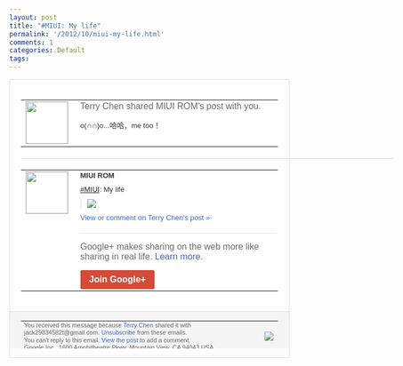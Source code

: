 ```yaml
---
layout: post
title: "#MIUI: My life"
permalink: '/2012/10/miui-my-life.html'
comments: 1
categories: Default
tags: 
---
```

<div style="border:solid 1px #dfdfdf;color:#686868;font:13px Arial"><div style="background-color:#fff;padding:20px;"><table cellpadding="0" cellspacing="0"><tr><td style="padding-right:15px;vertical-align:top"><a href="https://plus.google.com/_/notifications/emlink?emrecipient=110200756825219614165&amp;emid=CKDtmI-agrMCFSe2tAodGgoAAA&amp;path=%2F108643996575278738906&amp;dt=1350276009575&amp;uob=8"><img height="75" src="https://lh3.googleusercontent.com/-KKRGTyJ5Bl0/AAAAAAAAAAI/AAAAAAAAEEY/jllxqER5dCk/s75-c-k-a/photo.jpg" style="border:solid 1px #cccccc;" width="75"/></a></td><td style="width:578px;color:#333;font:13px Arial;vertical-align:top"><div style="color:#686868;font:16px Arial;padding-bottom:15px">Terry Chen shared MIUI ROM's post with you.</div><div style="padding-bottom:10px">o(∩∩)o...哈哈，me too！</div></td></tr></table><div style="margin:20px 0;border-bottom:solid 1px #dfdfdf;width:670px"></div><table cellpadding="0" cellspacing="0"><tr><td style="padding-right:15px;vertical-align:top"><a href="https://plus.google.com/_/notifications/emlink?emrecipient=110200756825219614165&amp;emid=CKDtmI-agrMCFSe2tAodGgoAAA&amp;path=%2F108531052526575991056&amp;dt=1350276009575&amp;uob=8"><img height="75" src="https://lh3.googleusercontent.com/-Tqmi_9jes2Q/AAAAAAAAAAI/AAAAAAAAhI8/Gmu_pRf9YNc/s75-c-k-a/photo.jpg" style="border:solid 1px #cccccc;" width="75"/></a></td><td style="width:578px;color:#333;font:13px Arial;vertical-align:top"><div style="font-weight:bold;padding-bottom:10px">MIUI ROM</div><div style="padding-bottom:10px"><a class="ot-hashtag" href="https://plus.google.com/s/%23MIUI">#MIUI</a>: My life</div><div style="margin-bottom:10px;padding-left:10px; border-left:2px solid #EAEAEA"><span style="margin-right:5px"><a href="https://plus.google.com/_/notifications/emlink?emrecipient=110200756825219614165&amp;emid=CKDtmI-agrMCFSe2tAodGgoAAA&amp;path=%2F108643996575278738906%2Fposts%2Fh58o7JPZihY%3Fgpinv%3DAMIXal8V8oPbBcUDhPLMKH975PGO8wlvnBb4pKDlL_UsF-fQmILn-hgNj6zQVvPbZKq8kzKOeeyjH9GZDEtW6AYql5mTNqjKsLwIl3UgtIjJjVNXICWXoUg&amp;dt=1350276009575&amp;uob=8" style="color:#3366CC;text-decoration:none;"><img border="0" src="https://lh6.googleusercontent.com/-btVH1DIpoxw/UHuIWEfOCrI/AAAAAAAAhxA/KL8HC_S9ScQ/h120/MY%2BLIFE..gif" style="max-height:200px;max-width:275px"/></a></span></div><a href="https://plus.google.com/_/notifications/emlink?emrecipient=110200756825219614165&amp;emid=CKDtmI-agrMCFSe2tAodGgoAAA&amp;path=%2F108643996575278738906%2Fposts%2Fh58o7JPZihY%3Fgpinv%3DAMIXal8V8oPbBcUDhPLMKH975PGO8wlvnBb4pKDlL_UsF-fQmILn-hgNj6zQVvPbZKq8kzKOeeyjH9GZDEtW6AYql5mTNqjKsLwIl3UgtIjJjVNXICWXoUg&amp;dt=1350276009575&amp;uob=8" style="color:#3366CC;text-decoration:none">View or comment on Terry Chen's post »</a><div style="margin-top:20px;border-top:solid 1px #dfdfdf"><div style="padding:15px 0;color:#686868;font:16px Arial">Google+ makes sharing on the web more like sharing in real life. <a href="http://www.google.com/+/learnmore/" style="color:#3366CC;text-decoration:none">Learn more</a>.</div><a href="https://plus.google.com/_/notifications/emlink?emrecipient=110200756825219614165&amp;emid=CKDtmI-agrMCFSe2tAodGgoAAA&amp;path=%2F%3Fgpinv%3DAMIXal8V8oPbBcUDhPLMKH975PGO8wlvnBb4pKDlL_UsF-fQmILn-hgNj6zQVvPbZKq8kzKOeeyjH9GZDEtW6AYql5mTNqjKsLwIl3UgtIjJjVNXICWXoUg&amp;dt=1350276009575&amp;uob=8" style="display:inline-block;padding:7px 15px;background-color:#d44b38; color:#fff;font-size:16px; font-weight:bold;border-radius:2px;-webkit-border-radius:2px; -moz-border-radius:2px;border:solid 1px #c43b28; white-space:nowrap;text-decoration:none">Join Google+</a></div></td></tr></table></div><div style="border-top:solid 1px #dfdfdf;padding:0 20px; background-color:#f5f5f5"><table cellpadding="0" cellspacing="0" style="height:50px"><tbody><tr><td style="vertical-align:middle;width:100%; color:#636363;font:11px Arial; line-height:120%">You received this message because <a href="https://plus.google.com/_/notifications/emlink?emrecipient=110200756825219614165&amp;emid=CKDtmI-agrMCFSe2tAodGgoAAA&amp;path=%2F108643996575278738906%3Fgpinv%3DAMIXal8V8oPbBcUDhPLMKH975PGO8wlvnBb4pKDlL_UsF-fQmILn-hgNj6zQVvPbZKq8kzKOeeyjH9GZDEtW6AYql5mTNqjKsLwIl3UgtIjJjVNXICWXoUg&amp;dt=1350276009575&amp;uob=8" style="color:#3366CC;text-decoration:none">Terry Chen</a> shared it with jack29834582t@gmail.com. <a href="https://plus.google.com/_/notifications/emlink?emrecipient=110200756825219614165&amp;emid=CKDtmI-agrMCFSe2tAodGgoAAA&amp;path=%2F_%2Fnonplus%2Femailsettings%3Fgpinv%3DAMIXal8V8oPbBcUDhPLMKH975PGO8wlvnBb4pKDlL_UsF-fQmILn-hgNj6zQVvPbZKq8kzKOeeyjH9GZDEtW6AYql5mTNqjKsLwIl3UgtIjJjVNXICWXoUg%26est%3DADH5u8WttAxnDZ7jU_yKOMIFJepOOk2mRdCyfYi7qkPmSS4BwKB_YndP458-3sd57NCD2cCrOpJfcHMlCcBdki_K14GwSbtCWHU60gp4wzYncHBBvBUURPbuEq6M5OVWCM47ZW3U_JCcAH2tZkxGKxIoSqE5eOdU6w&amp;dt=1350276009575&amp;uob=8" style="color:#3366CC;text-decoration:none">Unsubscribe</a> from these emails.<br/>You can't reply to this email. <a href="https://plus.google.com/_/notifications/emlink?emrecipient=110200756825219614165&amp;emid=CKDtmI-agrMCFSe2tAodGgoAAA&amp;path=%2F108643996575278738906%2Fposts%2Fh58o7JPZihY%3Fgpinv%3DAMIXal8V8oPbBcUDhPLMKH975PGO8wlvnBb4pKDlL_UsF-fQmILn-hgNj6zQVvPbZKq8kzKOeeyjH9GZDEtW6AYql5mTNqjKsLwIl3UgtIjJjVNXICWXoUg&amp;dt=1350276009575&amp;uob=8" style="color:#3366CC;text-decoration:none">View the post</a> to add a comment.<br/>Google Inc., 1600 Amphitheatre Pkwy, Mountain View, CA 94043 USA<br/></td><td><img src="https://ssl.gstatic.com/s2/oz/images/notifications/logo/google-plus-6617a72bb36cc548861652780c9e6ff1.png"/></td></tr></tbody></table></div></div>